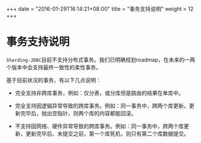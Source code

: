 +++
date = "2016-01-29T16:14:21+08:00"
title = "事务支持说明"
weight = 12
+++
# 事务支持说明

`Sharding-JDBC`目前不支持分布式事务。我们已明确规划roadmap，在未来的一两个版本中会支持最终一致性的柔性事务。

基于目前状况的事务，有以下几点说明：

* 完全支持非跨库事务，例如：仅分表，或分库但是路由的结果在单库中。

* 完全支持因逻辑异常导致的跨库事务。例如：同一事务中，跨两个库更新。更新完毕后，抛出空指针，则两个库的内容都能回滚。

* 不支持因网络、硬件异常导致的跨库事务。例如：同一事务中，跨两个库更新，更新完毕后、未提交之前，第一个库死机，则只有第二个库数据提交。

